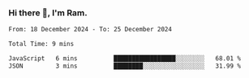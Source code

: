 ### Hi there 👋, I'm Ram.

<!--START_SECTION:waka-->

```txt
From: 18 December 2024 - To: 25 December 2024

Total Time: 9 mins

JavaScript   6 mins          █████████████████░░░░░░░░   68.01 %
JSON         3 mins          ████████░░░░░░░░░░░░░░░░░   31.99 %
```

<!--END_SECTION:waka-->
